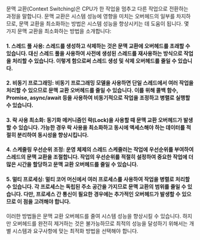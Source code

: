 문맥 교환(Context Switching)은 CPU가 한 작업을 멈추고 다른 작업으로 전환하는 과정을 말합니다. 문맥 교환은 시스템 성능에 영향을 미치는 오버헤드의 일부를 차지하므로, 문맥 교환을 최소화하는 방법은 시스템 성능을 향상시키는 데 도움이 됩니다. 몇 가지 문맥 교환을 최소화하는 방법을 소개합니다:

#### 1. 스레드 풀 사용: 스레드를 생성하고 삭제하는 것은 문맥 교환에 오버헤드를 초래할 수 있습니다. 대신 스레드 풀을 사용하여 사전에 생성된 스레드를 재사용하는 방식으로 작업을 처리할 수 있습니다. 이렇게 함으로써 스레드 생성 및 삭제 오버헤드를 줄일 수 있습니다.

#### 2. 비동기 프로그래밍: 비동기 프로그래밍 모델을 사용하면 단일 스레드에서 여러 작업을 처리할 수 있으므로 문맥 교환 오버헤드를 줄일 수 있습니다. 이를 위해 콜백 함수, Promise, async/await 등을 사용하여 비동기적으로 작업을 조정하고 병렬로 실행할 수 있습니다.

#### 3. 락 사용 최소화: 동기화 메커니즘인 락(Lock)을 사용할 때 문맥 교환 오버헤드가 발생할 수 있습니다. 가능한 경우 락 사용을 최소화하고 동시에 액세스해야 하는 데이터를 적절히 분리하여 동시성을 향상시킵니다.

#### 4. 스케줄링 우선순위 조정: 운영 체제의 스레드 스케줄러는 작업에 우선순위를 부여하여 스레드의 문맥 교환을 조절합니다. 작업의 우선순위를 적절히 설정하여 중요한 작업에 더 많은 시간을 할당하고 문맥 교환 오버헤드를 줄일 수 있습니다.

#### 5. 멀티 프로세싱: 멀티 코어 머신에서 여러 프로세스를 사용하여 작업을 병렬로 처리할 수 있습니다. 각 프로세스는 독립된 주소 공간을 가지므로 문맥 교환의 범위를 줄일 수 있습니다. 다만, 프로세스 간 통신이 필요한 경우에는 추가적인 오버헤드가 발생할 수 있으므로 이 점을 고려해야 합니다.

이러한 방법들은 문맥 교환 오버헤드를 줄여 시스템 성능을 향상시킬 수 있습니다. 하지만 오버헤드를 완전히 제거하는 것은 불가능하므로 최적의 성능을 달성하기 위해서는 개별 시스템과 요구사항에 맞는 최적화 방법을 선택해야 합니다.
